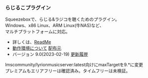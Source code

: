 ### らじるこプラグイン
  Squeezeboxで、らじる&ラジコを聴くためのプラグイン。<br>
  Windows、x86 Linux、ARM Linux(牛NAS)など、<br>
  マルチプラットフォームに対応。 

* 詳しくは、[ReadMe](https://github.com/t-yoshi/RadiRuKo-Plugin/wiki)  
* [動作環境について](https://github.com/t-yoshi/RadiRuKo-Plugin/wiki/Environment) [配布元](http://t-yoshi.github.io/RadiRuKo-Plugin/)
* バージョン 9.0(2023-02-19)  [更新履歴](https://github.com/t-yoshi/RadiRuKo-Plugin/wiki/ChangeLog)

lmscommunity/lyrionmusicserver:latest向けにmaxTargetを9.*に変更  
プレミアムもエリアフリーは確認済み。タイムフリーは未検証。
